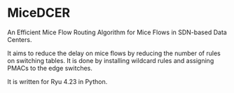 # MiceDCER
An Efficient Mice Flow Routing Algorithm for Mice Flows in SDN-based Data Centers.

It aims to reduce the delay on mice flows by reducing the number of rules on switching tables. It is done by installing wildcard rules and assigning PMACs to the edge switches.

It is written for Ryu 4.23 in Python.
